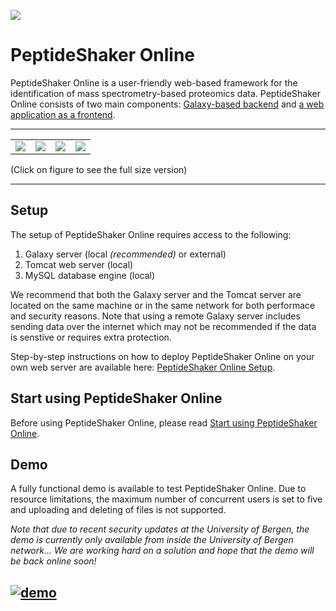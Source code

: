 [![](https://github.com/barsnes-group/peptide-shaker-online/wiki/images/screen1.png)](http://158.39.77.27:8081/webpeptideshaker-1.0-SNAPSHOT/) 

# PeptideShaker Online

PeptideShaker Online is a user-friendly web-based framework for the identification of mass spectrometry-based proteomics data. PeptideShaker Online consists of two main components: [Galaxy-based backend](https://github.com/barsnes-group/peptide-shaker-online/wiki/PeptideShaker-Online-Backend) and [a web application as a frontend](https://github.com/barsnes-group/peptide-shaker-online/wiki/PeptideShaker-Online-Frontend).

----

|  |  |  |  |
|:--:|:--:|:--:|:--:|
|[![](https://github.com/barsnes-group/peptide-shaker-online/wiki/images//screen2_small.png)](https://github.com/barsnes-group/peptide-shaker-online/wiki/images//screen2.png) | [![](https://github.com/barsnes-group/peptide-shaker-online/wiki/images/screen3_small.png)](https://github.com/barsnes-group/peptide-shaker-online/wiki/images/screen3.png) | [![](https://github.com/barsnes-group/peptide-shaker-online/wiki/images/screen4_small.png)](https://github.com/barsnes-group/peptide-shaker-online/wiki/images/screen4.png) |[![](https://github.com/barsnes-group/peptide-shaker-online/wiki/images/screen5_small.png)](https://github.com/barsnes-group/peptide-shaker-online/wiki/images/screen5.png) |

(Click on figure to see the full size version)

----

## Setup
The setup of PeptideShaker Online requires access to the following:

1.  Galaxy server (local _(recommended)_ or external)
2.  Tomcat web server (local)
3.  MySQL database engine (local)

We recommend that both the Galaxy server and the Tomcat server are located on the same machine or in the same network for both performace and security reasons. Note that using a remote Galaxy server includes sending data over the internet which may not be recommended if the data is senstive or requires extra protection. 

Step-by-step instructions on how to deploy PeptideShaker Online on your own web server are available here: [PeptideShaker Online Setup](https://github.com/barsnes-group/peptide-shaker-online/wiki/PeptideShaker-Online-Setup).

## Start using PeptideShaker Online
Before using PeptideShaker Online, please read [Start using PeptideShaker Online](https://github.com/barsnes-group/peptide-shaker-online/wiki/Start-using-PeptideShaker-Online). 

## Demo
A fully functional demo is available to test PeptideShaker Online. Due to resource limitations, the maximum number of concurrent users is set to five and uploading and deleting of files is not supported.

_Note that due to recent security updates at the University of Bergen, the demo is currently only available from inside the University of Bergen network... We are working hard on a solution and hope that the demo will be back online soon!_

[![demo](https://github.com/barsnes-group/peptide-shaker-online/wiki/images/demo.png)](https://proteomics.uib.no/webpeptideshaker-1.0/) 
-----
